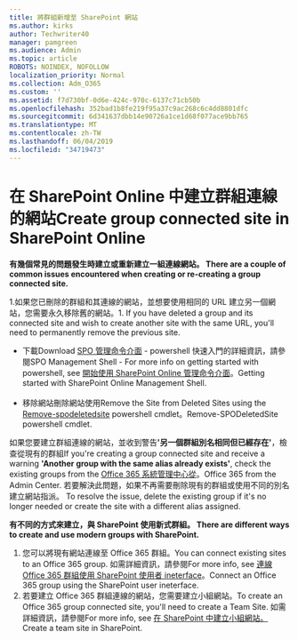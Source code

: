 ```yaml
---
title: 將群組新增至 SharePoint 網站
ms.author: kirks
author: Techwriter40
manager: pamgreen
ms.audience: Admin
ms.topic: article
ROBOTS: NOINDEX, NOFOLLOW
localization_priority: Normal
ms.collection: Adm_O365
ms.custom: ''
ms.assetid: f7d730bf-0d6e-424c-970c-6137c71cb50b
ms.openlocfilehash: 352bad1b8fe219f95a37c9ac268c6c4dd8801dfc
ms.sourcegitcommit: 6d341637dbb14e90726a1ce1d68f077ace9bb765
ms.translationtype: MT
ms.contentlocale: zh-TW
ms.lasthandoff: 06/04/2019
ms.locfileid: "34719473"
---
```

# <a name="create-group-connected-site-in-sharepoint-online"></a><span data-ttu-id="24ff3-102">在 SharePoint Online 中建立群組連線的網站</span><span class="sxs-lookup"><span data-stu-id="24ff3-102">Create group connected site in SharePoint Online</span></span>

<p><span data-ttu-id="24ff3-103"><strong>有幾個常見的問題發生時建立或重新建立一組連線網站。&nbsp;</strong></span><span class="sxs-lookup"><span data-stu-id="24ff3-103"><strong>There are a couple of common issues encountered when creating or re-creating a group connected site.&nbsp;</strong></span></span></p>  <p><span data-ttu-id="24ff3-104">1.如果您已刪除的群組和其連線的網站，並想要使用相同的 URL 建立另一個網站，您需要永久移除舊的網站。</span><span class="sxs-lookup"><span data-stu-id="24ff3-104">1. If you have deleted a group and its connected site and wish to create another site with the same URL, you'll need to permanently remove the previous site.</span></span></p>  <ul>  <li><span data-ttu-id="24ff3-105">下載<a title="SPO 管理命令介面</span><span class="sxs-lookup"><span data-stu-id="24ff3-105">Download <a title="SPO Management Shell</span></span>" href="https://support.office.com/en-ie/article/introduction-to-the-sharepoint-online-management-shell-c16941c3-19b4-4710-8056-34c034493429"><span data-ttu-id="24ff3-106">SPO 管理命令介面</a> - powershell 快速入門的詳細資訊，請參閱<a title="開始使用 SharePoint Online 管理命令介面</span><span class="sxs-lookup"><span data-stu-id="24ff3-106">SPO Management Shell</a> - For more info on getting started with powershell, see <a title="Getting started with SharePoint Online Management Shell</span></span>" href="https://docs.microsoft.com/en-us/powershell/module/sharepoint-online/remove-sposite?view=sharepoint-ps"><span data-ttu-id="24ff3-107">開始使用 SharePoint Online 管理命令介面</a>。</span><span class="sxs-lookup"><span data-stu-id="24ff3-107">Getting started with SharePoint Online Management Shell</a>.</span></span> <br /><br /></li>  <li><span data-ttu-id="24ff3-108">移除網站刪除網站使用<a title="Remove-spodeletedsite</span><span class="sxs-lookup"><span data-stu-id="24ff3-108">Remove the Site from Deleted Sites using the <a title="Remove-SPODeletedSite</span></span>" href="https://docs.microsoft.com/en-us/powershell/module/sharepoint-online/remove-sposite?view=sharepoint-ps"><span data-ttu-id="24ff3-109">Remove-spodeletedsite</a> powershell cmdlet。</span><span class="sxs-lookup"><span data-stu-id="24ff3-109">Remove-SPODeletedSite</a> powershell cmdlet.</span></span></li>  </ul>  <p><span data-ttu-id="24ff3-110">如果您要建立群組連線的網站，並收到警告<strong>'另一個群組別名相同但已經存在'</strong>，檢查從現有的群組<a title="從管理中心的 Office 365</span><span class="sxs-lookup"><span data-stu-id="24ff3-110">If you're creating a group connected site and receive a warning <strong>'Another group with the same alias already exists'</strong>, check the existing groups from the <a title="Office 365 from the Admin Center</span></span>" href="https://admin.microsoft.com/Adminportal/Home?source=applauncher#/groups"><span data-ttu-id="24ff3-111">Office 365 系統管理中心從</a>。</span><span class="sxs-lookup"><span data-stu-id="24ff3-111">Office 365 from the Admin Center</a>.</span></span> <span data-ttu-id="24ff3-112">若要解決此問題，如果不再需要刪除現有的群組或使用不同的別名建立網站指派。&nbsp;</span><span class="sxs-lookup"><span data-stu-id="24ff3-112">To resolve the issue, delete the existing group if it's no longer needed or create the site with a different alias assigned.&nbsp;</span></span></p>  <p><span data-ttu-id="24ff3-113"><strong>有不同的方式來建立，與 SharePoint 使用新式群組。&nbsp;</strong></span><span class="sxs-lookup"><span data-stu-id="24ff3-113"><strong>There are different ways to create and use modern groups with SharePoint.&nbsp;</strong></span></span></p>  <ol>  <li><span data-ttu-id="24ff3-114">您可以將現有網站連線至 Office 365 群組。</span><span class="sxs-lookup"><span data-stu-id="24ff3-114">You can connect existing sites to an Office 365 group.</span></span> <span data-ttu-id="24ff3-115">如需詳細資訊，請參閱<a title="連線使用 SharePoint 使用者 ineterface Office 365 群組</span><span class="sxs-lookup"><span data-stu-id="24ff3-115">For more info, see <a title="Connect an Office 365 group using the SharePoint user ineterface</span></span>" href="https://docs.microsoft.com/en-us/sharepoint/dev/transform/modernize-connect-to-office365-group#connect-an-office-365-group-using-the-sharepoint-user-interface"><span data-ttu-id="24ff3-116">連線 Office 365 群組使用 SharePoint 使用者 ineterface</a>。</span><span class="sxs-lookup"><span data-stu-id="24ff3-116">Connect an Office 365 group using the SharePoint user ineterface</a>.</span></span></li>  <li><span data-ttu-id="24ff3-117">若要建立 Office 365 群組連線的網站，您需要建立小組網站。</span><span class="sxs-lookup"><span data-stu-id="24ff3-117">To create an Office 365 group connected site, you'll need to create a Team Site.</span></span> <span data-ttu-id="24ff3-118">如需詳細資訊，請參閱<a title="SharePoint 中建立小組網站</span><span class="sxs-lookup"><span data-stu-id="24ff3-118">For more info, see <a title="Create a team site in SharePoint</span></span>" href="https://support.office.com/en-us/article/create-a-team-site-in-sharepoint-ef10c1e7-15f3-42a3-98aa-b5972711777d"><span data-ttu-id="24ff3-119">在 SharePoint 中建立小組網站。</a></span><span class="sxs-lookup"><span data-stu-id="24ff3-119">Create a team site in SharePoint.</a></span></span></li>  </ol>

